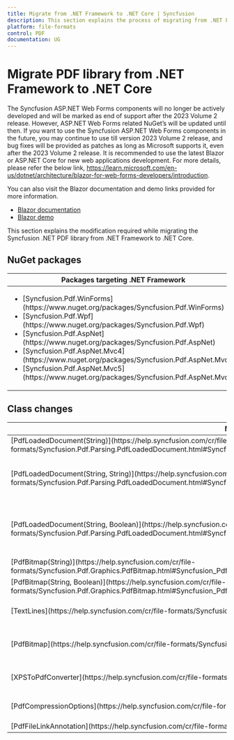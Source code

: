 ```yaml
---
title: Migrate from .NET Framework to .NET Core | Syncfusion 
description: This section explains the process of migrating from .NET Framework to .NET Core for classes, methods, properties and events. 
platform: file-formats
control: PDF
documentation: UG
---
```


# Migrate PDF library from .NET Framework to .NET Core 

The Syncfusion ASP.NET Web Forms components will no longer be actively developed and will be marked as end of support after the 2023 Volume 2 release. However, ASP.NET Web Forms related NuGet’s will be updated until then. If you want to use the Syncfusion ASP.NET Web Forms components in the future, you may continue to use till version 2023 Volume 2 release, and bug fixes will be provided as patches as long as Microsoft supports it, even after the 2023 Volume 2 release. It is recommended to use the latest Blazor or ASP.NET Core for new web applications development. For more details, please refer the below link,
https://learn.microsoft.com/en-us/dotnet/architecture/blazor-for-web-forms-developers/introduction. 

You can also visit the Blazor documentation and demo links provided for more information.
* [Blazor documentation](https://blazor.syncfusion.com/documentation/introduction)
* [Blazor demo](https://blazor.syncfusion.com/demos/)

This section explains the modification required while migrating the Syncfusion .NET PDF library from .NET Framework to .NET Core.

## NuGet packages 

<table>
<tr>
<thead>
<th>Packages targeting .NET Framework</th>
<th>Packages targeting .NET Standard 2.0/.NET Core</th>
</thead>
</tr>
<tr>
<td>
<ul>
<li>[Syncfusion.Pdf.WinForms](https://www.nuget.org/packages/Syncfusion.Pdf.WinForms)</li>
<li>[Syncfusion.Pdf.Wpf](https://www.nuget.org/packages/Syncfusion.Pdf.Wpf)</li>
<li>[Syncfusion.Pdf.AspNet](https://www.nuget.org/packages/Syncfusion.Pdf.AspNet)</li>
<li>[Syncfusion.Pdf.AspNet.Mvc4](https://www.nuget.org/packages/Syncfusion.Pdf.AspNet.Mvc4)</li>
<li>[Syncfusion.Pdf.AspNet.Mvc5](https://www.nuget.org/packages/Syncfusion.Pdf.AspNet.Mvc5)</li>
</ul>
</td>
<td> 
[Syncfusion.Pdf.Net.Core](https://www.nuget.org/packages/Syncfusion.Pdf.Net.Core) 
</td>
</tr>
</table>

## Class changes 

<table>
<tr>
<thead>
<th>Missing classes</th>
<th>Alternate classes</th>
</thead>
</tr>
<tr>
<td>
[PdfLoadedDocument(String)](https://help.syncfusion.com/cr/file-formats/Syncfusion.Pdf.Parsing.PdfLoadedDocument.html#Syncfusion_Pdf_Parsing_PdfLoadedDocument__ctor_System_String_)
</td>
<td> 
You can open the document as stream from the system file using [PdfLoadedDocument(Stream)](https://help.syncfusion.com/cr/file-formats/Syncfusion.Pdf.Parsing.PdfLoadedDocument.html#Syncfusion_Pdf_Parsing_PdfLoadedDocument__ctor_System_IO_Stream_) API.  
</td>
</tr>
<tr>
<td>
[PdfLoadedDocument(String, String)](https://help.syncfusion.com/cr/file-formats/Syncfusion.Pdf.Parsing.PdfLoadedDocument.html#Syncfusion_Pdf_Parsing_PdfLoadedDocument__ctor_System_String_System_String_)
</td>
<td> 
You can open the encrypted document as stream or byte array with password from system file using [PdfLoadedDocument(Stream, String)](https://help.syncfusion.com/cr/file-formats/Syncfusion.Pdf.Parsing.PdfLoadedDocument.html#Syncfusion_Pdf_Parsing_PdfLoadedDocument__ctor_System_IO_Stream_System_String_) or [PdfLoadedDocument(Byte[], String)](https://help.syncfusion.com/cr/file-formats/Syncfusion.Pdf.Parsing.PdfLoadedDocument.html#Syncfusion_Pdf_Parsing_PdfLoadedDocument__ctor_System_Byte___System_String_) API. 
</td>
</tr>
<tr>
<td>
[PdfLoadedDocument(String, Boolean)](https://help.syncfusion.com/cr/file-formats/Syncfusion.Pdf.Parsing.PdfLoadedDocument.html#Syncfusion_Pdf_Parsing_PdfLoadedDocument__ctor_System_String_System_Boolean_)
</td>
<td> 
You can open the corrupted PDF document as stream or byte array with Boolean from system file using [PdfLoadedDocument(Stream, Boolean)](https://help.syncfusion.com/cr/file-formats/Syncfusion.Pdf.Parsing.PdfLoadedDocument.html#Syncfusion_Pdf_Parsing_PdfLoadedDocument__ctor_System_IO_Stream_System_Boolean_) or [PdfLoadedDocument(Byte[], Boolean)](https://help.syncfusion.com/cr/file-formats/Syncfusion.Pdf.Parsing.PdfLoadedDocument.html#Syncfusion_Pdf_Parsing_PdfLoadedDocument__ctor_System_Byte___System_Boolean_) API. 
</td>
</tr>
<tr>
<td>
[PdfBitmap(String)](https://help.syncfusion.com/cr/file-formats/Syncfusion.Pdf.Graphics.PdfBitmap.html#Syncfusion_Pdf_Graphics_PdfBitmap__ctor_System_String_)
</td>
<td> 
[PdfBitmap(Stream)](https://help.syncfusion.com/cr/file-formats/Syncfusion.Pdf.Graphics.PdfBitmap.html#Syncfusion_Pdf_Graphics_PdfBitmap__ctor_System_IO_Stream_)
</td>
</tr>
<tr>
<td>
[PdfBitmap(String, Boolean)](https://help.syncfusion.com/cr/file-formats/Syncfusion.Pdf.Graphics.PdfBitmap.html#Syncfusion_Pdf_Graphics_PdfBitmap__ctor_System_String_System_Boolean_)
</td>
<td> 
[PdfBitmap(Steam, Boolean)](https://help.syncfusion.com/cr/file-formats/Syncfusion.Pdf.Graphics.PdfBitmap.html#Syncfusion_Pdf_Graphics_PdfBitmap__ctor_System_IO_Stream_System_Boolean_)
</td>
</tr>
<tr>
<td>
[TextLines](https://help.syncfusion.com/cr/file-formats/Syncfusion.Pdf.TextLines.html#constructors) 
</td>
<td> 
TextLineCollection <br/> *Sample link:* <br/> https://github.com/SyncfusionExamples/PDF-Examples/tree/master/Text%20Extraction/Extract-each-lines-from-an-existing-PDF-document 
</td>
</tr>
<tr>
<td>
[PdfBitmap](https://help.syncfusion.com/cr/file-formats/Syncfusion.Pdf.Graphics.PdfBitmap.html)
</td>
<td> 
PdfTiffImage <br/> *Sample link:* <br/> https://github.com/SyncfusionExamples/PDF-Examples/tree/master/Document%20conversion/TIFF-to-PDF/Converting-multipage-TIFF-to-PDF-document   
</td>
</tr>
<tr>
<td>
[XPSToPdfConverter](https://help.syncfusion.com/cr/file-formats/Syncfusion.Pdf.Base~Syncfusion.XPS.XPSToPdfConverter.html) 
</td>
<td> 
XPSToPdfConverter <br/> *Sample link:* <br/> https://github.com/SyncfusionExamples/PDF-Examples/tree/master/Document%20conversion/Converting-XPS-to-PDF-document 
</td>
</tr>
<tr>
<td>
[PdfCompressionOptions](https://help.syncfusion.com/cr/file-formats/Syncfusion.Pdf.PdfCompressionOptions.html)    
</td>
<td> 
PdfCompressionOptions <br/> *Sample link:* <br/> https://github.com/SyncfusionExamples/PDF-Examples/tree/master/Compression/Compress-the-images-in-an-existing-PDF-document 
</td>
</tr>
<tr>
<td>
[PdfFileLinkAnnotation](https://help.syncfusion.com/cr/file-formats/Syncfusion.Pdf.Interactive.PdfFileLinkAnnotation.html)
</td>
<td> 
Not supported 
</td>
</tr>


</table>